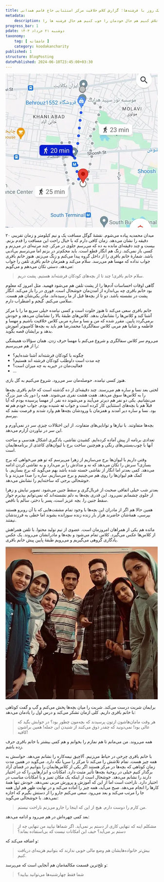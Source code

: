 ```yaml
---
title: یک روز با فرشته‌ها؛ گزارش کلاس خلاقیت مرکز استثنایی حاج قاسم همدانی
metadata: 
    description: به عنوان داوطلب خیریه کودکان فرشته اند کاملاً داوطلبانه آمده‌ایم به مرکز استثنایی حاج قاسم همدانی تا تلاش کنیم هم حال خودمان را خوب کنیم هم حال فرشته ها را
progress_bar: 1
pdate: دوشنبه ۲۱ خرداد ۱۴۰۳
taxonomy:
    tag: [ عاشقانه ]
    category: koodakancharity
published: 1
structure: BlogPosting
datePublished: 2024-06-10T23:45:00+03:30
---
```



![ ب ](e2.webp)
<!--
<div class="align-center">
Generated by <a href="https://www.bing.com/images/create/a-tired-boy-with-his-head-on-his-desk2c-alone-and-w/1-665600a4c07447cab5ccad973f402141?id=KKPJsOo4KsTMs41Fccdfmw%3D%3D&view=detailv2&idpp=genimg&noidpclose=1&thId=OIG2.kH.YxjNHkZpJ1Z7nXYZM&FORM=SYDBIC&ssp=1&safesearch=moderate&setlang=en&cc=XL&PC=SANSAAND">Microsoft Copilot</a>
</div>
-->
میدان محمدیه پیاده می‌شوم. نقشهٔ گوگل مسافت یک و نیم کیلومتر و زمان تقریبی ۲۰ دقیقه را نشان می‌دهد. زمان کافی دارم که با خیال راحت این مسافت را قدم بزنم. بیست و چند دقیقه‌ای مانده به ده که می‌رسم جلوی در مرکز. چند مرتبه‌ای در می‌زنم و کسی باز نمی‌کند. زنگ هم انگار قطع است. باید محکم‌تر در بزنم اما می‌ترسم بی‌ادبی باشد. شمارهٔ خانم باقری را از داخل گروه پیدا می‌کنم و زنگ می‌زنم. هنوز خانم باقری جواب نداده که مهسا هم می‌رسد. سلام می‌کند و همزمان خانم باقری تلفن را جواب می‌دهد. دستی تکان می‌دهم و می‌گویم:

> سلام خانم باقری! چند تا از بچه‌های کودکان فرشته‌اند هستیم. پشت دریم.

گاهی اوقات احساسات آدم‌ها را از پشت تلفن هم می‌شود فهمید. مثل امروز که معلوم بود خانم باقری چه بی‌اندازه از آمدن‌مان خوشحال است. فوری در را باز می‌کند. انگار پشت در نشسته باشد. دو تا از بچه‌ها قبل از ما رسیده‌اند. مادر یکی‌شان هم هست. سلامی می‌کنم. گیجم و اضطراب دارم.

خانم باقری سعی می‌کند تا هنوز خلوت است و کسی نیامده خیلی سریع ما را با مرکز آشنا کند و کلاس‌ها را نشانمان بدهد. کلاس‌های طبقه‌ٔ بالا را نشانمان می‌دهد و خودش برمی‌گردد پایین. مقرر شده که من و نسا و ساره مربی کلاس خلاقیت باشیم و مهسا و فاطمه و شانیا هم مربی کلاس سفالگری! محمدرضا هم باید به بچه‌ها کامپیوتر آموزش بدهد و برایشان قصه بگوید. 

می‌روم سر کلاس سفالگری و شروع می‌کنم با مهسا حرف زدن. همان سؤالات همیشگی را از هم می‌پرسیم:
- چگونه با کودکان فرشته‌اند آشنا شده‌ایم؟
- چه مدت است داوطلب کودکان فرشته اند هستیم؟
- فعالیت‌مان در خیریه به چه میزان است؟
-  ...

هنوز کسی نیامده. حوصله‌مان سر می‌رود. شروع می‌کنیم به گل بازی.

لختی بعد نسا و ساره هم می‌رسند. چند دقیقه‌ای از ده گذشته است که خانم باقری بچه‌ها را به کلاس‌ها سوق می‌دهد. هفت هشت نفری می‌شوند. همه را دور یک میز بزرگ می‌نشانیم. یکی دو نفر هم دیرتر می‌آیند و می‌شوند ده نفر. از مهسا پرسیده بودم که آیا قبلاً هم با بچه‌های استثنایی کار کرده است و جواب **نه** شنیده بودم. جواب خودم هم **نه** بود. نسا و ساره دیر آمدند و همزمان با ورودشان بچه‌ها هم وارد شدند و فرصت نشد که بپرسم. 

بچه‌ها متفاوتند. با نیازها و توانایی‌های متفاوت. از این اختلالات چیزی سر در نمی‌آورم و این سر در نیاوردن آزارم می‌دهد.

تعدادی برنامه از پیش آماده کرده‌ایم. کشیدن نقاشی، یادگیری اشکال هندسی و ساخت آنها با چوب‌بستنی‌های رنگی و هم‌چنین ساخت برج با لیوان‌های کاغذی از برنامه‌هایمان است. 

وقتی داریم با لیوان‌ها برج می‌سازیم از زهرا می‌پرسم که تو هم می‌خواهی که برج بسازی؟ سرش را تکان می‌دهد که نه و مدادش را بر می‌دارد و به نقاشی کردن ادامه می‌دهد. کمی بعدتر اما انگار از نقاشی خسته شده باشد بهم می‌گوید که  برج بسازیم. با کمک هم لیوان‌ها را روی هم می‌چینیم و برج می‌سازیم. ساره را صدا می‌زند و با خوشحالی برجی که ساخته‌ایم را نشانش می‌دهد.

بعدتر شب خیلی اتفاقی صحبت از غربال‌گری و سقط جنین می‌شود. تصویر نیایش و زهرا از جلوی چشمانم نمی‌رود. این قدری بچه‌ها به دلم نشسته‌اند که نمی‌توانم بپذیرم جواز سقط جنین را. بچه عزیز است، پسر یا دختر، سالم یا ناقص.

 همین حالا هم اگر از مادران این بچه‌ها با وجود تمام مشقت‌هایی که با آن روبرو هستند بپرسی، همهٔ‌شان حاضرند هزار بار زنده زنده سوزانده بشوند اما خطی به فرزندشان نیفتند. 

مائده هم یکی از همراهان امروزمان است. عضوی از تیم تولید محتوا. با تلفن همراهش از کلاس‌ها عکس می‌گیرد. کلاس تمام می‌شود و بچه‌ها و مادرانشان می‌روند. یک عکس یادگاری گروهی می‌گیریم و می‌رویم طبقهٔ پایین پیش خانم باقری. 

![ ب ](e1.webp)

برایمان شربت درست می‌کند. شربت را میان بچه‌ها پخش می‌کنم و گپ و گفت کوتاهی با خانم باقری داریم. کلی ازمان تشکر می‌کند و درس اول را یادمان می‌دهد:

> هر وقت مامان‌‌هاشون ازتون پرسیدند که بچه‌مون چطور بود؟ در جوابش بگید که عالی بود! نمی‌دونید که چقدر ذوق می‌کنند از شنیدن این جمله! همین براشون کافیه!

همه می‌روند. من می‌مانم تا هم نمازم را بخوانم و هم کمی بیشتر با خانم باقری حرف زده باشم. 

با خانم باقری چرخی در حیاط می‌زنیم. آلاچیق نیمه‌کاره را نشانم می‌دهد. حواسش به همه چیز هست. تمام تلاشش را می‌کند تا مرکز را سرپا نگه دارد. می‌گوید در همین مدت زمان کوتاهی که بچه‌ها در مرکز هستند اگر یکی از کلاس‌هایمان را بتوانیم در فضای آزاد برگذار کنیم خیلی در روحیهٔ بچه‌ها تأثیر مثبت دارد. امکانات و ابزارهایی را که در اختیار دارند را نشانم می‌دهد. خوشحال است از اینکه یک مکان تمیز و با امکانات مناسب در اختیار دارد. ناراحت است اما از این که آموزش و پرورش مربی نمی‌دهد. خودش تنها همهٔ‌ کارها را انجام می‌دهد. صبح می‌آید، همه چیز را آماده می‌کند و در نهایت ظهر هم اول همه جا را مرتب می‌کند و بعد می‌رود. سعی می‌کنم جارو را از دستش بگیرم که اجازه نمی‌دهد. با خوشحالی می‌گوید:

> من کارم را دوست دارم. هیچ از این که اینجا را جارو می‌زنم ناراحت نیستم. 

بعد کمی چهره‌اش در هم می‌رود و ادامه می‌دهد:

> مشکلم اینه که تنهایی کاری از دستم بر نمی‌آید. اگر شماها نیایید من تنهایی چه از دستم بر می‌آید؟ حیف این امکانات نیست که بی‌استفاده بماند؟

و اضافه می‌کند که:

> بیش‌تر خانواده‌هایشان هم وضع مالی خوبی ندارند که بتوانیم هزینه‌ای دریافت کنیم.

و تلخ‌ترین قسمت مکالمهٔ‌مان هم آنجایی است که می‌پرسد:

> شما فقط چهارشنبه‌ها می‌توانید بیایید؟